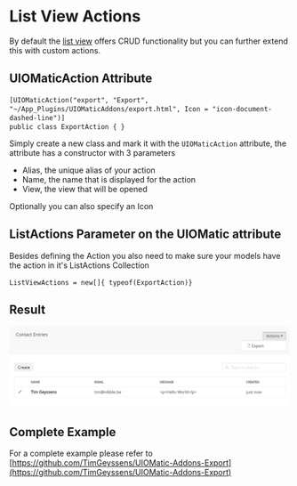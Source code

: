 # List View Actions #

By default the [list view](04.Listview.md) offers CRUD functionality but you can further extend this with custom actions.

## UIOMaticAction Attribute ##


    [UIOMaticAction("export", "Export", "~/App_Plugins/UIOMaticAddons/export.html", Icon = "icon-document-dashed-line")]
    public class ExportAction { }

Simply create a new class and mark it with the `UIOMaticAction` attribute, the attribute has a constructor with 3 parameters

- Alias, the unique alias of your action
- Name, the name that is displayed for the action
- View, the view that will be opened

Optionally you can also specify an Icon

## ListActions Parameter on the UIOMatic attribute ##
Besides defining the Action you also need to make sure your models have the action in it's ListActions Collection

    ListViewActions = new[]{ typeof(ExportAction)}


## Result ##

![](img/listviewaction.png)

## Complete Example ##
For a complete example please refer to [https://github.com/TimGeyssens/UIOMatic-Addons-Export](https://github.com/TimGeyssens/UIOMatic-Addons-Export) 

